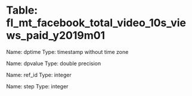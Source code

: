 Table: fl_mt_facebook_total_video_10s_views_paid_y2019m01
=========================================================

Name: dptime
Type: timestamp without time zone

Name: dpvalue
Type: double precision

Name: ref_id
Type: integer

Name: step
Type: integer

